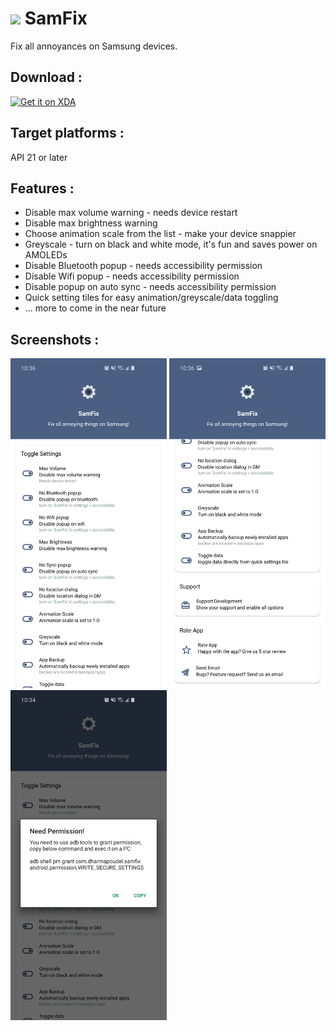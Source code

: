 # <img src="https://labs-public-dl.xda-cdn.com/images/ad7078e7-86ee-45b3-920e-7928942c1b11.png" width="32" /> SamFix

Fix all annoyances on Samsung devices. 


## Download :

[<img src="https://labs.xda-developers.com/static/images/ic_web.png"
     alt="Get it on XDA"
     height="80">](https://labs.xda-developers.com/store/app/com.dharmapoudel.samfix)

## Target platforms :

API 21 or later

## Features :

-	Disable max volume warning - needs device restart
-	Disable max brightness warning 
-	Choose animation scale from the list - make your device snappier
-	Greyscale - turn on black and white mode, it's fun and saves power on AMOLEDs
-	Disable Bluetooth popup - needs accessibility permission
-	Disable Wifi popup - needs accessibility permission
-	Disable popup on auto sync - needs accessibility permission
-	Quick setting tiles for easy animation/greyscale/data toggling
-   ... more to come in the near future

## Screenshots :

<img src="screenshots/Screenshot_20200213-223641_SamFix.png" width="250" /> <img src="screenshots/Screenshot_20200213-223649_SamFix.png" width="250" /> <img src="screenshots/Screenshot_20200213-223500_SamFix.png" width="250" />
